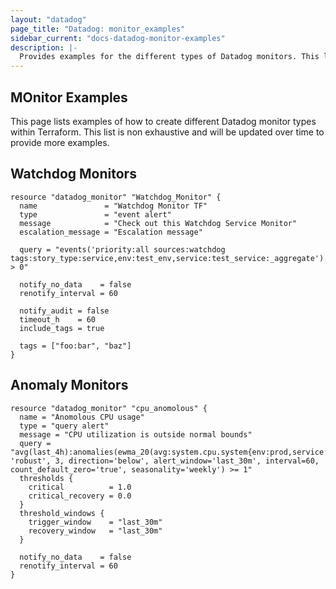 ```yaml
---
layout: "datadog"
page_title: "Datadog: monitor_examples"
sidebar_current: "docs-datadog-monitor-examples"
description: |-
  Provides examples for the different types of Datadog monitors. This list isn't exhaustive but serves as a reference for some examples.
---
```


## MOnitor Examples
This page lists examples of how to create different Datadog monitor types within Terraform. This list is non exhaustive and will be updated over time to provide more examples.

## Watchdog Monitors

```
resource "datadog_monitor" "Watchdog_Monitor" {
  name               = "Watchdog Monitor TF"
  type               = "event alert"
  message            = "Check out this Watchdog Service Monitor"
  escalation_message = "Escalation message"

  query = "events('priority:all sources:watchdog tags:story_type:service,env:test_env,service:test_service:_aggregate').by('service,resource_name').rollup('count').last('30m') > 0"

  notify_no_data    = false
  renotify_interval = 60

  notify_audit = false
  timeout_h    = 60
  include_tags = true

  tags = ["foo:bar", "baz"]
}
```

## Anomaly Monitors

```
resource "datadog_monitor" "cpu_anomolous" {
  name = "Anomolous CPU usage"
  type = "query alert"
  message = "CPU utilization is outside normal bounds"
  query = "avg(last_4h):anomalies(ewma_20(avg:system.cpu.system{env:prod,service:website}.as_rate()), 'robust', 3, direction='below', alert_window='last_30m', interval=60, count_default_zero='true', seasonality='weekly') >= 1"
  thresholds {
    critical          = 1.0
    critical_recovery = 0.0
  }
  threshold_windows {
    trigger_window    = "last_30m"
    recovery_window   = "last_30m"
  }

  notify_no_data    = false
  renotify_interval = 60
}
```
